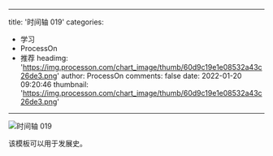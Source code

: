 
---
title: '时间轴 019'
categories: 
 - 学习
 - ProcessOn
 - 推荐
headimg: 'https://img.processon.com/chart_image/thumb/60d9c19e1e08532a43c26de3.png'
author: ProcessOn
comments: false
date: 2022-01-20 09:20:46
thumbnail: 'https://img.processon.com/chart_image/thumb/60d9c19e1e08532a43c26de3.png'
---

<div>   
<img class="thumb" alt="时间轴 019" src="https://img.processon.com/chart_image/thumb/60d9c19e1e08532a43c26de3.png" referrerpolicy="no-referrer">
<p>该模板可以用于发展史。</p>  
</div>
            